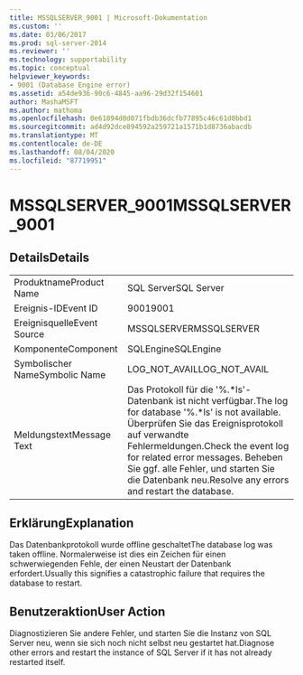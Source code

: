```yaml
---
title: MSSQLSERVER_9001 | Microsoft-Dokumentation
ms.custom: ''
ms.date: 03/06/2017
ms.prod: sql-server-2014
ms.reviewer: ''
ms.technology: supportability
ms.topic: conceptual
helpviewer_keywords:
- 9001 (Database Engine error)
ms.assetid: a54de936-90c6-4845-aa96-29d32f154601
author: MashaMSFT
ms.author: mathoma
ms.openlocfilehash: 0e61894d0d071fbdb36dcfb77895c46c61d0bbd1
ms.sourcegitcommit: ad4d92dce894592a259721a1571b1d8736abacdb
ms.translationtype: MT
ms.contentlocale: de-DE
ms.lasthandoff: 08/04/2020
ms.locfileid: "87719951"
---
```

# <a name="mssqlserver_9001"></a><span data-ttu-id="10a70-102">MSSQLSERVER_9001</span><span class="sxs-lookup"><span data-stu-id="10a70-102">MSSQLSERVER_9001</span></span>
    
## <a name="details"></a><span data-ttu-id="10a70-103">Details</span><span class="sxs-lookup"><span data-stu-id="10a70-103">Details</span></span>  
  
|||  
|-|-|  
|<span data-ttu-id="10a70-104">Produktname</span><span class="sxs-lookup"><span data-stu-id="10a70-104">Product Name</span></span>|<span data-ttu-id="10a70-105">SQL Server</span><span class="sxs-lookup"><span data-stu-id="10a70-105">SQL Server</span></span>|  
|<span data-ttu-id="10a70-106">Ereignis-ID</span><span class="sxs-lookup"><span data-stu-id="10a70-106">Event ID</span></span>|<span data-ttu-id="10a70-107">9001</span><span class="sxs-lookup"><span data-stu-id="10a70-107">9001</span></span>|  
|<span data-ttu-id="10a70-108">Ereignisquelle</span><span class="sxs-lookup"><span data-stu-id="10a70-108">Event Source</span></span>|<span data-ttu-id="10a70-109">MSSQLSERVER</span><span class="sxs-lookup"><span data-stu-id="10a70-109">MSSQLSERVER</span></span>|  
|<span data-ttu-id="10a70-110">Komponente</span><span class="sxs-lookup"><span data-stu-id="10a70-110">Component</span></span>|<span data-ttu-id="10a70-111">SQLEngine</span><span class="sxs-lookup"><span data-stu-id="10a70-111">SQLEngine</span></span>|  
|<span data-ttu-id="10a70-112">Symbolischer Name</span><span class="sxs-lookup"><span data-stu-id="10a70-112">Symbolic Name</span></span>|<span data-ttu-id="10a70-113">LOG_NOT_AVAIL</span><span class="sxs-lookup"><span data-stu-id="10a70-113">LOG_NOT_AVAIL</span></span>|  
|<span data-ttu-id="10a70-114">Meldungstext</span><span class="sxs-lookup"><span data-stu-id="10a70-114">Message Text</span></span>|<span data-ttu-id="10a70-115">Das Protokoll für die '%.\*ls'-Datenbank ist nicht verfügbar.</span><span class="sxs-lookup"><span data-stu-id="10a70-115">The log for database '%.\*ls' is not available.</span></span> <span data-ttu-id="10a70-116">Überprüfen Sie das Ereignisprotokoll auf verwandte Fehlermeldungen.</span><span class="sxs-lookup"><span data-stu-id="10a70-116">Check the event log for related error messages.</span></span> <span data-ttu-id="10a70-117">Beheben Sie ggf. alle Fehler, und starten Sie die Datenbank neu.</span><span class="sxs-lookup"><span data-stu-id="10a70-117">Resolve any errors and restart the database.</span></span>|  
  
## <a name="explanation"></a><span data-ttu-id="10a70-118">Erklärung</span><span class="sxs-lookup"><span data-stu-id="10a70-118">Explanation</span></span>  
 <span data-ttu-id="10a70-119">Das Datenbankprotokoll wurde offline geschaltet</span><span class="sxs-lookup"><span data-stu-id="10a70-119">The database log was taken offline.</span></span> <span data-ttu-id="10a70-120">Normalerweise ist dies ein Zeichen für einen schwerwiegenden Fehle, der einen Neustart der Datenbank erfordert.</span><span class="sxs-lookup"><span data-stu-id="10a70-120">Usually this signifies a catastrophic failure that requires the database to restart.</span></span>  
  
## <a name="user-action"></a><span data-ttu-id="10a70-121">Benutzeraktion</span><span class="sxs-lookup"><span data-stu-id="10a70-121">User Action</span></span>  
 <span data-ttu-id="10a70-122">Diagnostizieren Sie andere Fehler, und starten Sie die Instanz von SQL Server neu, wenn sie sich noch nicht selbst neu gestartet hat.</span><span class="sxs-lookup"><span data-stu-id="10a70-122">Diagnose other errors and restart the instance of SQL Server if it has not already restarted itself.</span></span>  
  
  
